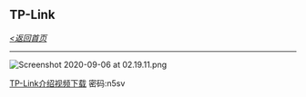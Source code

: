 ## TP-Link
_[<返回首页](https://github.com/Jeremiah-Y/IFA2020/blob/master/IFA%202020%20%E6%8A%A5%E9%81%93%E8%AE%A1%E5%88%92/IFA2020%20%E6%8A%A5%E9%81%93%E8%AE%A1%E5%88%92.md)_

---

![Screenshot 2020-09-06 at 02.19.11.png](https://github.com/Jeremiah-Y/IFA2020/blob/master/IFA%202020%20%E6%8A%A5%E9%81%93%E8%AE%A1%E5%88%92/img/9.5/tp-link/Screenshot%202020-09-06%20at%2002.19.11.png)


[TP-Link介绍视频下载](https://pan.baidu.com/s/1yKKHtmZL9oFzcWZJsEzI5g)   密码:n5sv
